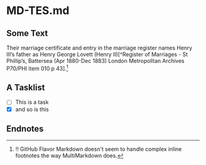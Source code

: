 # MD-TES.md

## Some Text
Their marriage certificate and entry in the marriage register names Henry III’s father as Henry George Lovett (Henry II)[^Register of Marriages - St Phillip’s, Battersea (Apr 1880-Dec 1883) London Metropolitan Archives P70/PHI item 010 p 43].[^1]

## A Tasklist
- [ ] This is a task  
- [x] and so is this

## Endnotes
[^1]: ‼️ GitHub Flavor Markdown doesn't seem to handle complex inline footnotes the way MultiMarkdown does.
